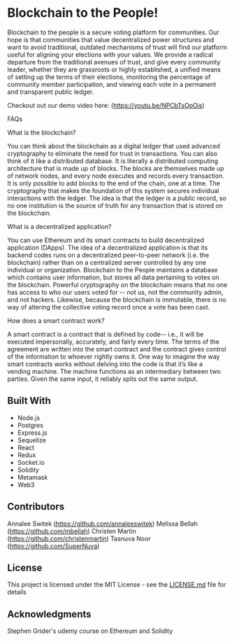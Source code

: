# Blockchain to the People!

Blockchain to the people is a secure voting platform for communities. Our hope is that communities that value decentralized power structures and want to avoid traditional, outdated mechanisms of trust will find our platform useful for aligning your elections with your values. We provide a radical departure from the traditional avenues of trust, and give every community leader, whether they are grassroots or highly established, a unified means of setting up the terms of their elections, monitoring the percentage of community member participation, and viewing each vote in a permanent and transparent public ledger.

Checkout out our demo video here: (https://youtu.be/NPCbTsOpOis)

FAQs

What is the blockchain?

You can think about the blockchain as a digital ledger that used advanced cryptography to eliminate the need for trust in transactions. You can also think of it like a distributed database. It is literally a distributed computing architecture that is made up of blocks. The blocks are themselves made up of network nodes, and every node executes and records every transaction. It is only possible to add blocks to the end of the chain, one at a time. The cryptography that makes the foundation of this system secures individual interactions with the ledger. The idea is that the ledger is a public record, so no one institution is the source of truth for any transaction that is stored on the blockchain.

What is a decentralized application?

You can use Ethereum and its smart contracts to build decentralized application (DApps). The idea of a decentralized application is that its backend codes runs on a decentralized peer-to-peer network (i.e. the blockchain) rather than on a centralized server controlled by any one individual or organization. Blockchain to the People maintains a database which contains user information, but stores all data pertaining to votes on the blockchain. Powerful cryptography on the blockchain means that no one has access to who our users voted for -- not us, not the community admin, and not hackers. Likewise, because the blockchain is immutable, there is no way of altering the collective voting record once a vote has been cast.

How does a smart contract work?

A smart contract is a contract that is defined by code-- i.e., it will be executed impersonally, accurately, and fairly every time. The terms of the agreement are written into the smart contract and the contract gives control of the information to whoever rightly owns it. One way to imagine the way smart contracts works without delving into the code is that it’s like a vending machine. The machine functions as an intermediary between two parties. Given the same input, it reliably spits out the same output.

## Built With

* Node.js
* Postgres
* Express.js
* Sequelize
* React
* Redux
* Socket.io
* Solidity
* Metamask
* Web3

## Contributors

Annalee Switek (https://github.com/annaleeswitek)
Melissa Bellah (https://github.com/mbellah)
Christen Martin (https://github.com/christenmartin)
Tasnuva Noor (https://github.com/SuperNuva)

## License

This project is licensed under the MIT License - see the [LICENSE.md](LICENSE.md) file for details

## Acknowledgments

Stephen Grider's udemy course on Ethereum and Solidity
